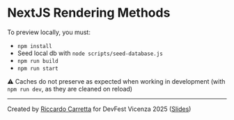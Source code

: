 # NextJS Rendering Methods

To preview locally, you must:

- `npm install`
- Seed local db with `node scripts/seed-database.js`
- `npm run build`
- `npm run start`

⚠️ Caches do not preserve as expected when working in development (with `npm run dev`, as they are cleaned on reload)

---

Created by [Riccardo Carretta](https://carrettariccardo.dev) for DevFest Vicenza 2025 ([Slides](https://docs.google.com/presentation/d/1gkBuVyMPD9zoOqouXxNhPQZJe0WWvr3O2-gwp4taCYc/edit?usp=sharing))